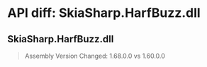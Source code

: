 # API diff: SkiaSharp.HarfBuzz.dll

## SkiaSharp.HarfBuzz.dll

> Assembly Version Changed: 1.68.0.0 vs 1.60.0.0

